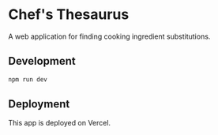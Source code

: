 # Chef's Thesaurus

A web application for finding cooking ingredient substitutions.

## Development

```bash
npm run dev
```

## Deployment

This app is deployed on Vercel.
